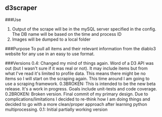 d3scraper
---------

###Use
1. Output of the scrape will be in the mySQL server specified in the config. The DB name will be based on the time and process ID
1. Images will be dumped to a local folder

###Purpose
To pull all items and their relevant information from the diablo3 website for any use in an easy to use format.

###Versions
0.4: Changed my mind of things again. Word of a D3 API was out (but I wasn't sure if it was real or not). It may include items but from what I've read it's limited to profile data. This means there might be no items so I will start on the scraping again. This time around I am going to use a scraping framework. 
0.3BROKEN: This is intended to be the new beta release. It's a work in progress. Goals include unit-tests and code coverage.
0.2BROKEN: Broken version. Final commit of my primary design. Due to complications/limitations I decided to re-think how I am doing things and decided to go with a more clean/proper approach after learning python multiprocessing.
0.1: Initial partially working version